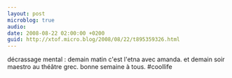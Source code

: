 ```yaml
---
layout: post
microblog: true
audio: 
date: 2008-08-22 02:00:00 +0200
guid: http://xtof.micro.blog/2008/08/22/t895359326.html
---
```

décrassage mental : demain matin c'est l'etna avec amanda. et demain soir maestro au théâtre grec. bonne semaine à tous. #coollife
